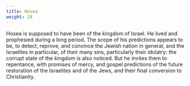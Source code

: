 ```yaml
---
title: Hosea
weight: 28
---
```


Hosea is supposed to have been of the kingdom of Israel. He lived and prophesied during a long period. The scope of his predictions appears to be, to detect, reprove, and convince the Jewish nation in general, and the Israelites in particular, of their many sins, particularly their idolatry: the corrupt state of the kingdom is also noticed. But he invites them to repentance, with promises of mercy, and gospel predictions of the future restoration of the Israelites and of the Jews, and their final conversion to Christianity.
